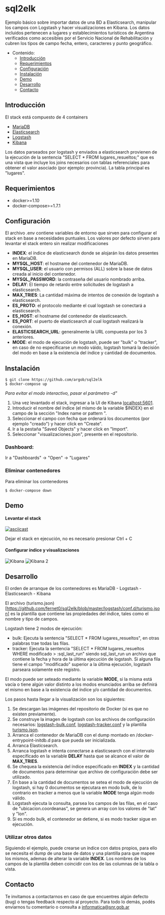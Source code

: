 # sql2elk

Ejemplo básico sobre importar datos de una BD a Elasticsearch, manipular los campos con Logstash y hacer visualizaciones en Kibana. Los datos incluidos pertenecen a lugares y establecimientos turísticos de Argentina verificados como accesibles por el Servicio Nacional de Rehabilitación y cubren los tipos de campo fecha, entero, caracteres y punto geográfico.

- Contenido:
  - [Introducción](#introduci%C3%B3n)
  - [Requerimientos](#requerimientos)
  - [Configuración](#configuraci%C3%B3n)
  - [Instalación](#instalaci%C3%B3n)
  - [Demo](#demo)
  - [Desarrollo](#desarrollo)
  - [Contacto](#contacto)

## Introducción

El stack está compuesto de 4 containers
- [MariaDB](https://github.com/docker-library/mariadb)
- [Elasticsearch](https://github.com/docker-library/elasticsearch)
- [Logstash](https://github.com/docker-library/logstash)
- [Kibana](https://github.com/docker-library/kibana)

Los datos parseados por logstash y enviados a elasticsearch provienen de la ejecución de la sentencia "SELECT * FROM lugares_resueltos;" que es una vista que incluye los joins necesarios con tablas referenciales para obtener el valor asociado (por ejemplo: provincia). La tabla principal es "lugares".

## Requerimientos

- docker>=1.10
- docker-compose>=1.7.1

## Configuración

El archivo .env contiene variables de entorno que sirven para configurar el stack en base a necesidades puntuales. Los valores por defecto sirven para levantar el stack entero sin realizar modificaciones

- **INDEX**: el índice de elasticsearch donde se alojarán los datos presentes en MariaDB.
- **MYSQL_HOST**: el hostname del contenedor de MariaDB.
- **MYSQL_USER**: el usuario con permisos (ALL) sobre la base de datos creada al inicio del contenedor.
- **MYSQL_PASSWORD**: la contraseña del usuario nombrado arriba.
- **DELAY**: El tiempo de retardo entre solicitudes de logstash a elasticsearch.
- **MAX_TRIES**: La cantidad máxima de intentos de conexión de logstash a elasticsearch.
- **ES_PROTO**: el protocolo mediante el cual logstash se conectará a elasticsearch.
- **ES_HOST**: el hostname del contenedor de elasticsearch.
- **ES_PORT**: el puerto de elasticsearch al cual logstash realizará la conexión.
- **ELASTICSEARCH_URL**: generalmente la URL compuesta por los 3 anteriores.
- **MODE**: el modo de ejecución de logstash, puede ser "bulk" o "tracker", en caso de no especificarse un modo váido, logstash tomará la decisión del modo en base a la existencia del índice y cantidad de documentos.

## Instalación

```shell
$ git clone https://github.com/argob/sql2elk
$ docker-compose up
```
*Para evitar el modo interactivo, pasar el parámetro -d"*

1. Una vez levantado el stack, ingresar a la UI de Kibana [localhost:5601](http://localhost:5601).
2. Introducir el nombre del índice (el mismo de la variable $INDEX) en el campo de la sección "Index name or pattern
".
3. Seleccionar el campo con fecha que ordenará los documentos (por ejemplo "creado") y hacer click en "Create".
4. Ir a la pestaña "Saved Objects" y hacer click en "Import".
5. Seleccionar "visualizaciones.json", presente en el repositorio.

### Dashboard:

Ir a "Dashboards" -> "Open" -> "Lugares"

### Eliminar contenedores

Para eliminar los contenedores
```shell
$ docker-compose down
```

## Demo 

#### Levantar el stack
[![asciicast](https://asciinema.org/a/3W3XWJdRsYcPk441INPBsYVy8.png)](https://asciinema.org/a/3W3XWJdRsYcPk441INPBsYVy8)

Dejar el stack en ejecución, no es necesario presionar Ctrl + C

#### Configurar índice y visualizaciones
![Kibana](https://www.snr.gob.ar/kibana.gif)
![Kibana 2](https://www.snr.gob.ar/kibana2.gif)

## Desarrollo 

El orden de arranque de los contenedores es MariaDB - Logstash - Elasticsearch - Kibana

El archivo (turismo.json)[https://github.com/fernet0/sql2elk/blob/master/logstash/conf.d/turismo.json] es la plantilla que contiene las propiedades del índice, tales como el nombre y tipo de campos.

Logstash tiene 2 modos de ejecución:
- bulk: Ejecuta la sentencia "SELECT * FROM lugares_resueltos", en otras palabras trae todas las filas.
- tracker: Ejecuta la sentencia "SELECT * FROM lugares_resueltos WHERE modificado > :sql_last_run" siendo sql_last_run un archivo que contiene la fecha y hora de la última ejecución de logstash. Si alguna fila tiene el campo "modificado" superior a la última ejecución, logstash parseara solamente este registro.

El modo puede ser seteado mediante la variable **MODE**, si la misma está vacía o tiene algún valor distinto a los modos enunciados arriba se definirá el mismo en base a la existencia del índice y/o cantidad de documentos.

Los pasos hasta llegar a la visualización son los siguientes:
1. Se descargan las imágenes del repositorio de Docker (si es que no existen previamente).
2. Se construye la imagen de logstash con los archivos de configuración necesarios: [logstash-bulk.conf](https://github.com/fernet0/sql2elk/blob/master/logstash/conf.d/logstash-bulk.conf), [logstash-tracker.conf](https://github.com/fernet0/sql2elk/blob/master/logstash/conf.d/logstash-tracker.conf) y la plantilla [turismo.json](https://github.com/fernet0/sql2elk/blob/master/logstash/conf.d/turismo.json).
3. Arranca el contenedor de MariaDB con el dump montado en /docker-entrypoint-initdb.d para que pueda ser inicializada.
4. Arranca Elasticsearch.
5. Arranca logstash e intenta conectarse a elasticsearch con el intervalo especificado en la variable **DELAY** hasta que se alcance el valor de **MAX_TRIES**.
6. Se chequea la existencia del índice especificado en **INDEX** y la cantidad de documentos para determinar que archivo de configuración debe ser utilizado.
7. En base a la cantidad de documentos se setea el modo de ejecución de logstash, si hay 0 documentos se ejecutara en modo bulk, de lo contrario en tracker a menos que la variable **MODE** tenga algún modo válido.
8. Logstash ejecuta la consulta, parsea los campos de las filas, en el caso de "ubicacion.coordeanas", se genera un array con los valores de "lat" y "lon".
9. Si es modo bulk, el contenedor se detiene, si es modo tracker sigue en ejecución.

### Utilizar otros datos
Siguiendo el ejemplo, puede crearse un índice con datos propios, para ello se necesita el dump de una base de datos y una plantilla para que mapee los mismos, ademas de alterar la variable **INDEX**. Los nombres de los campos de la plantilla deben coincidir con los de las columnas de la tabla o vista.

## Contacto
Te invitamos a contactarnos en caso de que encuentres algún defecto (bug) o tengas feedback respecto al proyecto.
Para todo lo demás, podés enviarnos tu comentario o consulta a [informatica@snr.gob.ar](mailto:informatica@snr.gob.ar)
